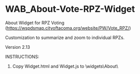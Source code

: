 # WAB_About-Vote-RPZ-Widget
About Widget for RPZ Voting (https://wspdsmap.cityoftacoma.org/website/PW/Vote_RPZ/)

Customization to summarize and zoom to individual RPZs.

Version 2.13

INSTRUCTIONS:
1. Copy Widget.html and Widget.js to \widgets\About\
